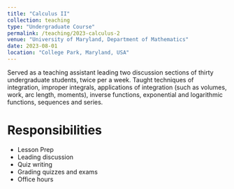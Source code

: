 ```yaml
---
title: "Calculus II"
collection: teaching
type: "Undergraduate Course"
permalink: /teaching/2023-calculus-2
venue: "University of Maryland, Department of Mathematics"
date: 2023-08-01
location: "College Park, Maryland, USA"
---
```


Served as a teaching assistant leading two discussion sections of thirty undergraduate students, twice per a week. Taught techniques of integration, improper integrals, applications of integration (such as volumes, work, arc length, moments), inverse functions, exponential and logarithmic functions, sequences and series.

Responsibilities
======
- Lesson Prep
- Leading discussion
- Quiz writing
- Grading quizzes and exams
- Office hours
